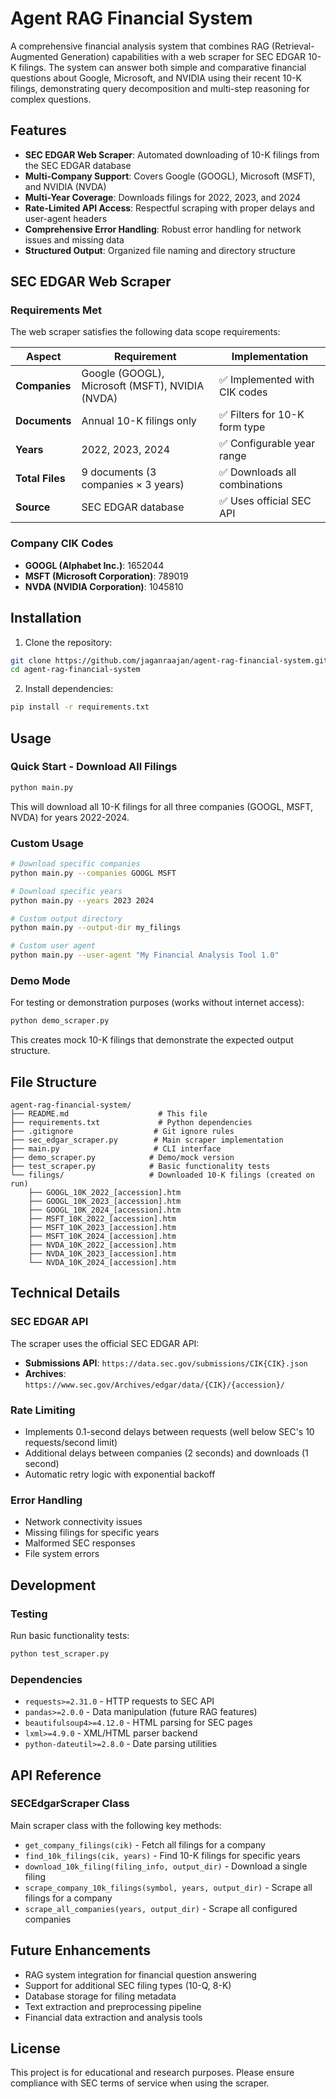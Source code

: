 # Agent RAG Financial System

A comprehensive financial analysis system that combines RAG (Retrieval-Augmented Generation) capabilities with a web scraper for SEC EDGAR 10-K filings. The system can answer both simple and comparative financial questions about Google, Microsoft, and NVIDIA using their recent 10-K filings, demonstrating query decomposition and multi-step reasoning for complex questions.

## Features

- **SEC EDGAR Web Scraper**: Automated downloading of 10-K filings from the SEC EDGAR database
- **Multi-Company Support**: Covers Google (GOOGL), Microsoft (MSFT), and NVIDIA (NVDA)
- **Multi-Year Coverage**: Downloads filings for 2022, 2023, and 2024
- **Rate-Limited API Access**: Respectful scraping with proper delays and user-agent headers
- **Comprehensive Error Handling**: Robust error handling for network issues and missing data
- **Structured Output**: Organized file naming and directory structure

## SEC EDGAR Web Scraper

### Requirements Met

The web scraper satisfies the following data scope requirements:

| Aspect | Requirement | Implementation |
|--------|-------------|----------------|
| **Companies** | Google (GOOGL), Microsoft (MSFT), NVIDIA (NVDA) | ✅ Implemented with CIK codes |
| **Documents** | Annual 10-K filings only | ✅ Filters for 10-K form type |
| **Years** | 2022, 2023, 2024 | ✅ Configurable year range |
| **Total Files** | 9 documents (3 companies × 3 years) | ✅ Downloads all combinations |
| **Source** | SEC EDGAR database | ✅ Uses official SEC API |

### Company CIK Codes

- **GOOGL (Alphabet Inc.)**: 1652044
- **MSFT (Microsoft Corporation)**: 789019
- **NVDA (NVIDIA Corporation)**: 1045810

## Installation

1. Clone the repository:
```bash
git clone https://github.com/jaganraajan/agent-rag-financial-system.git
cd agent-rag-financial-system
```

2. Install dependencies:
```bash
pip install -r requirements.txt
```

## Usage

### Quick Start - Download All Filings

```bash
python main.py
```

This will download all 10-K filings for all three companies (GOOGL, MSFT, NVDA) for years 2022-2024.

### Custom Usage

```bash
# Download specific companies
python main.py --companies GOOGL MSFT

# Download specific years
python main.py --years 2023 2024

# Custom output directory
python main.py --output-dir my_filings

# Custom user agent
python main.py --user-agent "My Financial Analysis Tool 1.0"
```

### Demo Mode

For testing or demonstration purposes (works without internet access):

```bash
python demo_scraper.py
```

This creates mock 10-K filings that demonstrate the expected output structure.

## File Structure

```
agent-rag-financial-system/
├── README.md                    # This file
├── requirements.txt             # Python dependencies
├── .gitignore                  # Git ignore rules
├── sec_edgar_scraper.py        # Main scraper implementation
├── main.py                     # CLI interface
├── demo_scraper.py            # Demo/mock version
├── test_scraper.py            # Basic functionality tests
└── filings/                   # Downloaded 10-K filings (created on run)
    ├── GOOGL_10K_2022_[accession].htm
    ├── GOOGL_10K_2023_[accession].htm
    ├── GOOGL_10K_2024_[accession].htm
    ├── MSFT_10K_2022_[accession].htm
    ├── MSFT_10K_2023_[accession].htm
    ├── MSFT_10K_2024_[accession].htm
    ├── NVDA_10K_2022_[accession].htm
    ├── NVDA_10K_2023_[accession].htm
    └── NVDA_10K_2024_[accession].htm
```

## Technical Details

### SEC EDGAR API

The scraper uses the official SEC EDGAR API:
- **Submissions API**: `https://data.sec.gov/submissions/CIK{CIK}.json`
- **Archives**: `https://www.sec.gov/Archives/edgar/data/{CIK}/{accession}/`

### Rate Limiting

- Implements 0.1-second delays between requests (well below SEC's 10 requests/second limit)
- Additional delays between companies (2 seconds) and downloads (1 second)
- Automatic retry logic with exponential backoff

### Error Handling

- Network connectivity issues
- Missing filings for specific years
- Malformed SEC responses
- File system errors

## Development

### Testing

Run basic functionality tests:
```bash
python test_scraper.py
```

### Dependencies

- `requests>=2.31.0` - HTTP requests to SEC API
- `pandas>=2.0.0` - Data manipulation (future RAG features)
- `beautifulsoup4>=4.12.0` - HTML parsing for SEC pages
- `lxml>=4.9.0` - XML/HTML parser backend
- `python-dateutil>=2.8.0` - Date parsing utilities

## API Reference

### SECEdgarScraper Class

Main scraper class with the following key methods:

- `get_company_filings(cik)` - Fetch all filings for a company
- `find_10k_filings(cik, years)` - Find 10-K filings for specific years
- `download_10k_filing(filing_info, output_dir)` - Download a single filing
- `scrape_company_10k_filings(symbol, years, output_dir)` - Scrape all filings for a company
- `scrape_all_companies(years, output_dir)` - Scrape all configured companies

## Future Enhancements

- RAG system integration for financial question answering
- Support for additional SEC filing types (10-Q, 8-K)
- Database storage for filing metadata
- Text extraction and preprocessing pipeline
- Financial data extraction and analysis tools

## License

This project is for educational and research purposes. Please ensure compliance with SEC terms of service when using the scraper.
